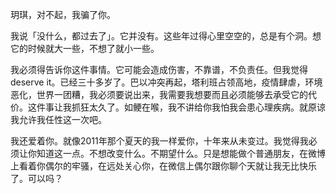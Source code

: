 玥琪，对不起，我骗了你。

我说「没什么，都过去了」。它并没有。这些年过得心里空空的，总是有个洞。想它的时候就大一些，不想了就小一些。

我必须得告诉你这件事情。它可能会造成伤害，不靠谱，不负责任。但我觉得deserve it。已经三十多岁了。巴以冲突再起，塔利班占领高地，疫情肆虐，环境恶化，世界一团糟，我必须要说出来，我需要我想要而且必须能够去承受它的代价。这件事让我抓狂太久了。如鲠在喉，我不讲给你我怕我会患心理疾病。就原谅我允许我任性这一次吧。

我还爱着你。就像2011年那个夏天的我一样爱你，十年来从未变过。我觉得我必须让你知道这一点。不想改变什么。不期望什么。只是想能做个普通朋友，在微博上看着你偶尔的牢骚，在远处关心你，在微信上偶尔跟你聊个天就让我无比快乐了。可以吗？